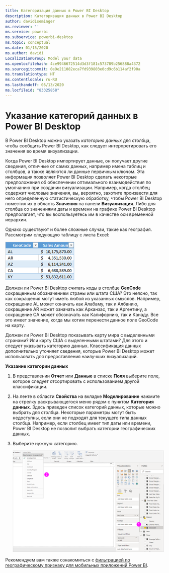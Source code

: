 ```yaml
---
title: Категоризация данных в Power BI Desktop
description: Категоризация данных в Power BI Desktop
author: davidiseminger
ms.reviewer: ''
ms.service: powerbi
ms.subservice: powerbi-desktop
ms.topic: conceptual
ms.date: 01/15/2020
ms.author: davidi
LocalizationGroup: Model your data
ms.openlocfilehash: 4ce9946672514d3d3f181c573789b256888a4372
ms.sourcegitcommit: 0e9e211082eca7fd939803e0cd9c6b114af2f90a
ms.translationtype: HT
ms.contentlocale: ru-RU
ms.lasthandoff: 05/13/2020
ms.locfileid: "83325858"
---
```

# <a name="specify-data-categories-in-power-bi-desktop"></a>Указание категорий данных в Power BI Desktop
В Power BI Desktop можно указать *категорию данных* для столбца, чтобы сообщить Power BI Desktop, как следует интерпретировать его значения во время визуализации.

Когда Power BI Desktop импортирует данные, он получает другие сведения, отличные от самих данных, например имена таблиц и столбцов, а также являются ли данные первичным ключом. Эта информация позволяет Power BI Desktop сделать некоторые предположения об обеспечении оптимального взаимодействия по умолчанию при создании визуализации.
Например, когда столбец содержит числовые значения, вы, вероятно, захотите произвести для него определенную статистическую обработку, чтобы Power BI Desktop поместил их в область **Значения** на панели **Визуализация**. Либо для столбца со значениями даты и времени на графике Power BI Desktop предполагает, что вы воспользуетесь им в качестве оси временной иерархии.

Однако существуют и более сложные случаи, такие как география. Рассмотрим следующую таблицу с листа Excel:

![](media/desktop-data-categorization/datacategorizationtable.png)

Должен ли Power BI Desktop считать коды в столбце **GeoCode** сокращенным обозначением страны или штата США?  Это неясно, так как сокращения могут иметь любой из указанных смыслов. Например, сокращение AL может означать как Алабаму, так и Албанию, сокращение AR может означать как Арканзас, так и Аргентину, а сокращение CA может обозначать как Калифорнию, так и Канаду. Все это имеет значение, когда мы хотим перенести данное поле GeoCode на карту. 

Должен ли Power BI Desktop показывать карту мира с выделенными странами? Или карту США с выделенными штатами?  Для этого и следует указывать категорию данных. Классификация данных дополнительно уточняет сведения, которые Power BI Desktop может использовать для предоставления наилучших визуализаций.  

**Указание категории данных**

1. В представлении **Отчет** или **Данные** в списке **Поля** выберите поле, которое следует отсортировать с использованием другой классификации.
2. На ленте в области **Свойства** на вкладке **Моделирование** нажмите на стрелку раскрывающегося меню рядом с пунктом **Категория данных**.  Здесь приведен список категорий данных, которые можно выбрать для столбца. Некоторые параметры могут быть недоступны, если они не подходят для текущего типа данных столбца.  Например, если столбец имеет тип даты или времени, Power BI Desktop не позволит выбрать категории географических данных. 
3. Выберите нужную категорию.

   ![](media/desktop-data-categorization/desktop-data-categorization.png)

Рекомендуем вам также ознакомиться с [фильтрацией по географическому признаку для мобильных приложений Power BI](desktop-mobile-geofiltering.md).

